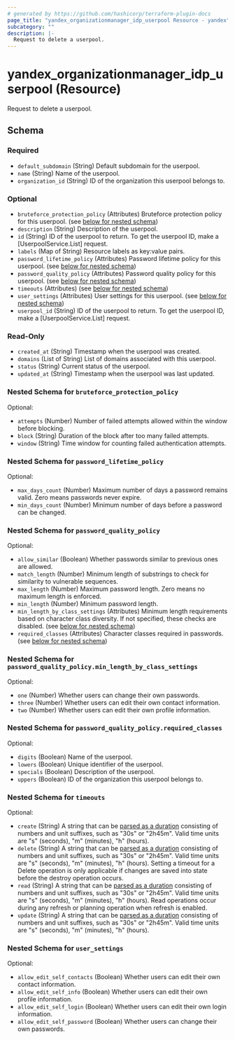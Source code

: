 ```yaml
---
# generated by https://github.com/hashicorp/terraform-plugin-docs
page_title: "yandex_organizationmanager_idp_userpool Resource - yandex"
subcategory: ""
description: |-
  Request to delete a userpool.
---
```


# yandex_organizationmanager_idp_userpool (Resource)

Request to delete a userpool.



<!-- schema generated by tfplugindocs -->
## Schema

### Required

- `default_subdomain` (String) Default subdomain for the userpool.
- `name` (String) Name of the userpool.
- `organization_id` (String) ID of the organization this userpool belongs to.

### Optional

- `bruteforce_protection_policy` (Attributes) Bruteforce protection policy for this userpool. (see [below for nested schema](#nestedatt--bruteforce_protection_policy))
- `description` (String) Description of the userpool.
- `id` (String) ID of the userpool to return.
 To get the userpool ID, make a [UserpoolService.List] request.
- `labels` (Map of String) Resource labels as key:value pairs.
- `password_lifetime_policy` (Attributes) Password lifetime policy for this userpool. (see [below for nested schema](#nestedatt--password_lifetime_policy))
- `password_quality_policy` (Attributes) Password quality policy for this userpool. (see [below for nested schema](#nestedatt--password_quality_policy))
- `timeouts` (Attributes) (see [below for nested schema](#nestedatt--timeouts))
- `user_settings` (Attributes) User settings for this userpool. (see [below for nested schema](#nestedatt--user_settings))
- `userpool_id` (String) ID of the userpool to return.
 To get the userpool ID, make a [UserpoolService.List] request.

### Read-Only

- `created_at` (String) Timestamp when the userpool was created.
- `domains` (List of String) List of domains associated with this userpool.
- `status` (String) Current status of the userpool.
- `updated_at` (String) Timestamp when the userpool was last updated.

<a id="nestedatt--bruteforce_protection_policy"></a>
### Nested Schema for `bruteforce_protection_policy`

Optional:

- `attempts` (Number) Number of failed attempts allowed within the window before blocking.
- `block` (String) Duration of the block after too many failed attempts.
- `window` (String) Time window for counting failed authentication attempts.


<a id="nestedatt--password_lifetime_policy"></a>
### Nested Schema for `password_lifetime_policy`

Optional:

- `max_days_count` (Number) Maximum number of days a password remains valid.
 Zero means passwords never expire.
- `min_days_count` (Number) Minimum number of days before a password can be changed.


<a id="nestedatt--password_quality_policy"></a>
### Nested Schema for `password_quality_policy`

Optional:

- `allow_similar` (Boolean) Whether passwords similar to previous ones are allowed.
- `match_length` (Number) Minimum length of substrings to check for similarity to vulnerable sequences.
- `max_length` (Number) Maximum password length. Zero means no maximum length is enforced.
- `min_length` (Number) Minimum password length.
- `min_length_by_class_settings` (Attributes) Minimum length requirements based on character class diversity.
 If not specified, these checks are disabled. (see [below for nested schema](#nestedatt--password_quality_policy--min_length_by_class_settings))
- `required_classes` (Attributes) Character classes required in passwords. (see [below for nested schema](#nestedatt--password_quality_policy--required_classes))

<a id="nestedatt--password_quality_policy--min_length_by_class_settings"></a>
### Nested Schema for `password_quality_policy.min_length_by_class_settings`

Optional:

- `one` (Number) Whether users can change their own passwords.
- `three` (Number) Whether users can edit their own contact information.
- `two` (Number) Whether users can edit their own profile information.


<a id="nestedatt--password_quality_policy--required_classes"></a>
### Nested Schema for `password_quality_policy.required_classes`

Optional:

- `digits` (Boolean) Name of the userpool.
- `lowers` (Boolean) Unique identifier of the userpool.
- `specials` (Boolean) Description of the userpool.
- `uppers` (Boolean) ID of the organization this userpool belongs to.



<a id="nestedatt--timeouts"></a>
### Nested Schema for `timeouts`

Optional:

- `create` (String) A string that can be [parsed as a duration](https://pkg.go.dev/time#ParseDuration) consisting of numbers and unit suffixes, such as "30s" or "2h45m". Valid time units are "s" (seconds), "m" (minutes), "h" (hours).
- `delete` (String) A string that can be [parsed as a duration](https://pkg.go.dev/time#ParseDuration) consisting of numbers and unit suffixes, such as "30s" or "2h45m". Valid time units are "s" (seconds), "m" (minutes), "h" (hours). Setting a timeout for a Delete operation is only applicable if changes are saved into state before the destroy operation occurs.
- `read` (String) A string that can be [parsed as a duration](https://pkg.go.dev/time#ParseDuration) consisting of numbers and unit suffixes, such as "30s" or "2h45m". Valid time units are "s" (seconds), "m" (minutes), "h" (hours). Read operations occur during any refresh or planning operation when refresh is enabled.
- `update` (String) A string that can be [parsed as a duration](https://pkg.go.dev/time#ParseDuration) consisting of numbers and unit suffixes, such as "30s" or "2h45m". Valid time units are "s" (seconds), "m" (minutes), "h" (hours).


<a id="nestedatt--user_settings"></a>
### Nested Schema for `user_settings`

Optional:

- `allow_edit_self_contacts` (Boolean) Whether users can edit their own contact information.
- `allow_edit_self_info` (Boolean) Whether users can edit their own profile information.
- `allow_edit_self_login` (Boolean) Whether users can edit their own login information.
- `allow_edit_self_password` (Boolean) Whether users can change their own passwords.
